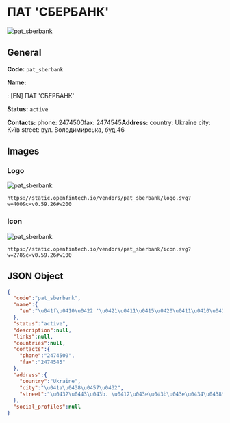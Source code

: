 
# ПАТ 'СБЕРБАНК' 
![pat_sberbank](https://static.openfintech.io/vendors/pat_sberbank/logo.svg?w=400&c=v0.59.26#w200)  

## General 
 
**Code:** `pat_sberbank` 
 
**Name:** 
 
:	[EN] ПАТ 'СБЕРБАНК' 
 
**Status:** `active` 
 
**Contacts:** 
phone: 2474500fax: 2474545**Address:** 
country: Ukraine 
city: Київ 
street: вул. Володимирська, буд.46 

## Images 

### Logo 
 
![pat_sberbank](https://static.openfintech.io/vendors/pat_sberbank/logo.svg?w=400&c=v0.59.26#w200)  

```
https://static.openfintech.io/vendors/pat_sberbank/logo.svg?w=400&c=v0.59.26#w200
```  

### Icon 
 
![pat_sberbank](https://static.openfintech.io/vendors/pat_sberbank/icon.svg?w=278&c=v0.59.26#w100)  

```
https://static.openfintech.io/vendors/pat_sberbank/icon.svg?w=278&c=v0.59.26#w100
```  

## JSON Object 

```json
{
  "code":"pat_sberbank",
  "name":{
    "en":"\u041f\u0410\u0422 '\u0421\u0411\u0415\u0420\u0411\u0410\u041d\u041a'"
  },
  "status":"active",
  "description":null,
  "links":null,
  "countries":null,
  "contacts":{
    "phone":"2474500",
    "fax":"2474545"
  },
  "address":{
    "country":"Ukraine",
    "city":"\u041a\u0438\u0457\u0432",
    "street":"\u0432\u0443\u043b. \u0412\u043e\u043b\u043e\u0434\u0438\u043c\u0438\u0440\u0441\u044c\u043a\u0430, \u0431\u0443\u0434.46"
  },
  "social_profiles":null
}
```  
